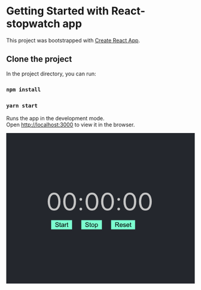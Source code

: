 # Getting Started with React-stopwatch app

This project was bootstrapped with [Create React App](https://github.com/facebook/create-react-app).

## Clone the project
In the project directory, you can run:
### `npm install`
### `yarn start`

Runs the app in the development mode.\
Open [http://localhost:3000](http://localhost:3000) to view it in the browser.

![](images/stop-watch.png)
